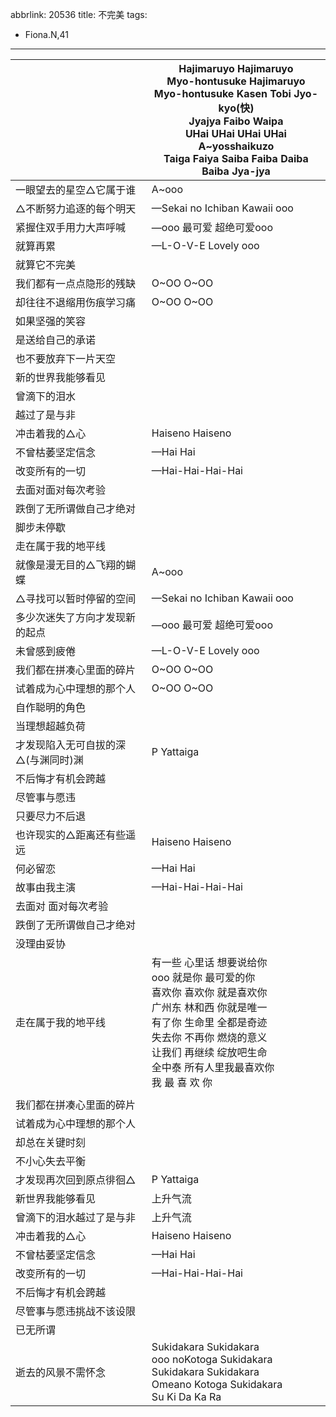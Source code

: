 abbrlink: 20536
title: 不完美
tags:
  - Fiona.N,41
---
|      |Hajimaruyo Hajimaruyo<br>Myo-hontusuke Hajimaruyo<br>Myo-hontusuke Kasen Tobi Jyo-kyo(快)<br>Jyajya Faibo Waipa<br>UHai UHai UHai UHai<br>A~yosshaikuzo<br>Taiga Faiya Saiba Faiba Daiba Baiba Jya-jya|
|--|--|
|一眼望去的星空△它属于谁|A~ooo|
|△不断努力追逐的每个明天|—Sekai no Ichiban Kawaii ooo|
|紧握住双手用力大声呼喊|—ooo 最可爱 超绝可爱ooo|
|就算再累|—L-O-V-E Lovely ooo|
|就算它不完美|      |
|我们都有一点点隐形的残缺|O~OO O~OO|
|却往往不退缩用伤痕学习痛|O~OO O~OO|
|如果坚强的笑容|      |
|是送给自己的承诺|      |
|也不要放弃下一片天空|      |
|新的世界我能够看见|      |
|曾滴下的泪水|      |
|越过了是与非|      |
|冲击着我的△心|Haiseno Haiseno |
|不曾枯萎坚定信念|—Hai Hai|
|改变所有的一切|—Hai-Hai-Hai-Hai|
|去面对面对每次考验|      |
|跌倒了无所谓做自己才绝对|      |
|脚步未停歇|      |
|走在属于我的地平线|      |
|就像是漫无目的△飞翔的蝴蝶|A~ooo|
|△寻找可以暂时停留的空间|—Sekai no Ichiban Kawaii ooo|
|多少次迷失了方向才发现新的起点|—ooo 最可爱 超绝可爱ooo|
|未曾感到疲倦|—L-O-V-E Lovely ooo|
|我们都在拼凑心里面的碎片|O~OO O~OO|
|试着成为心中理想的那个人|O~OO O~OO|
|自作聪明的角色|      |
|当理想超越负荷|      |
|才发现陷入无可自拔的深△(与渊同时)渊|P Yattaiga|
|不后悔才有机会跨越|      |
|尽管事与愿违|      |
|只要尽力不后退|      |
|也许现实的△距离还有些遥远|Haiseno Haiseno |
|何必留恋|—Hai Hai|
|故事由我主演|—Hai-Hai-Hai-Hai|
|去面对 面对每次考验|      |
|跌倒了无所谓做自己才绝对|      |
|没理由妥协|      |
|走在属于我的地平线|有一些 心里话 想要说给你<br>ooo 就是你 最可爱的你<br>喜欢你 喜欢你 就是喜欢你<br>广州东 林和西 你就是唯一<br>有了你 生命里 全都是奇迹<br>失去你 不再你 燃烧的意义<br>让我们 再继续 绽放吧生命<br>全中泰 所有人里我最喜欢你<br>我 最 喜 欢 你|
|      |      |
|我们都在拼凑心里面的碎片|      |
|试着成为心中理想的那个人|      |
|却总在关键时刻|      |
|不小心失去平衡|      |
|才发现再次回到原点徘徊△|P Yattaiga|
|新世界我能够看见|上升气流|
|曾滴下的泪水越过了是与非|上升气流|
|冲击着我的△心|Haiseno Haiseno |
|不曾枯萎坚定信念|—Hai Hai|
|改变所有的一切|—Hai-Hai-Hai-Hai|
|不后悔才有机会跨越|      |
|尽管事与愿违挑战不该设限|      |
|已无所谓|      |
|逝去的风景不需怀念|Sukidakara Sukidakara<br>ooo noKotoga Sukidakara<br>Sukidakara Sukidakara<br>Omeano Kotoga Sukidakara<br>Su Ki Da Ka Ra<br>|